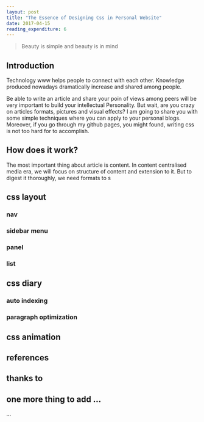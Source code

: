 ```yaml
---
layout: post
title: "The Essence of Designing Css in Personal Website"
date: 2017-04-15
reading_expenditure: 6
---
```


> Beauty is simple and beauty is in mind

## Introduction 
Technology www helps people to connect with each other. Knowledge produced nowadays dramatically increase and shared among people. 

Be able to write an article and share your poin of views among peers will be very important to build your intellectual Personality. But wait, are you crazy on articles formats, pictures and visual effects? I am going to share you with some simple techniques where you can apply to your personal blogs. Moreover, if you go through my github pages, you might found, writing css is not too hard for to accomplish.

## How does it work?
The most important thing about article is content. In content centralised media era, we will focus on structure of content and extension to it. But to digest it thoroughly, we need formats to s
## css layout
### nav
### sidebar menu
### panel
### list
## css diary
### auto indexing
### paragraph optimization
## css animation

## references

## thanks to

## one more thing to add ...
...